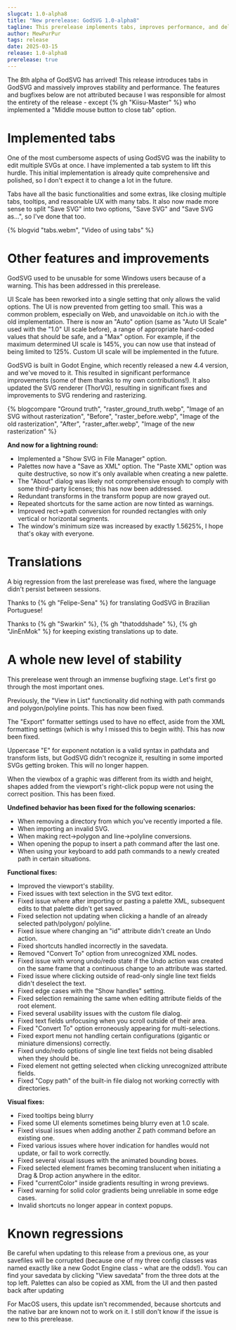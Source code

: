 ```yaml
---
slugcat: 1.0-alpha8
title: "New prerelease: GodSVG 1.0-alpha8"
tagline: This prerelease implements tabs, improves performance, and delivers an insane number of bugfixes!
author: MewPurPur
tags: release
date: 2025-03-15
release: 1.0-alpha8
prerelease: true
---
```


The 8th alpha of GodSVG has arrived! This release introduces tabs in GodSVG and massively improves stability and performance. The features and bugfixes below are not attributed because I was responsible for almost the entirety of the release - except {% gh "Kiisu-Master" %} who implemented a "Middle mouse button to close tab" option.

# Implemented tabs

One of the most cumbersome aspects of using GodSVG was the inability to edit multiple SVGs at once. I have implemented a tab system to lift this hurdle. This initial implementation is already quite comprehensive and polished, so I don't expect it to change a lot in the future.

Tabs have all the basic functionalities and some extras, like closing multiple tabs, tooltips, and reasonable UX with many tabs. It also now made more sense to split "Save SVG" into two options, "Save SVG" and "Save SVG as...", so I've done that too.

{% blogvid "tabs.webm", "Video of using tabs" %}

# Other features and improvements

GodSVG used to be unusable for some Windows users because of a warning. This has been addressed in this prerelease.

UI Scale has been reworked into a single setting that only allows the valid options. The UI is now prevented from getting too small. This was a common problem, especially on Web, and unavoidable on itch.io with the old implementation. There is now an "Auto" option (same as "Auto UI Scale" used with the "1.0" UI scale before), a range of appropriate hard-coded values that should be safe, and a "Max" option. For example, if the maximum determined UI scale is 145%, you can now use that instead of being limited to 125%. Custom UI scale will be implemented in the future.

GodSVG is built in Godot Engine, which recently released a new 4.4 version, and we've moved to it. This resulted in significant performance improvements (some of them thanks to my own contributions!). It also updated the SVG renderer (ThorVG), resulting in significant fixes and improvements to SVG rendering and rasterizing.

{% blogcompare "Ground truth", "raster_ground_truth.webp", "Image of an SVG without rasterization", "Before", "raster_before.webp", "Image of the old rasterization", "After", "raster_after.webp", "Image of the new rasterization" %}

**And now for a lightning round:**
- Implemented a "Show SVG in File Manager" option.
- Palettes now have a "Save as XML" option. The "Paste XML" option was quite destructive, so now it's only available when creating a new palette.
- The "About" dialog was likely not comprehensive enough to comply with some third-party licenses; this has now been addressed.
- Redundant transforms in the transform popup are now grayed out.
- Repeated shortcuts for the same action are now tinted as warnings.
- Improved rect->path conversion for rounded rectangles with only vertical or horizontal segments.
- The window's minimum size was increased by exactly 1.5625%, I hope that's okay with everyone.

# Translations

A big regression from the last prerelease was fixed, where the language didn't persist between sessions.

Thanks to {% gh "Felipe-Sena" %} for translating GodSVG in Brazilian Portuguese!

Thanks to {% gh "Swarkin" %}, {% gh "thatoddshade" %}, {% gh "JinEnMok" %} for keeping existing translations up to date.

# A whole new level of stability

This prerelease went through an immense bugfixing stage. Let's first go through the most important ones.

Previously, the "View in List" functionality did nothing with path commands and polygon/polyline points. This has now been fixed.

The "Export" formatter settings used to have no effect, aside from the XML formatting settings (which is why I missed this to begin with). This has now been fixed.

Uppercase "E" for exponent notation is a valid syntax in pathdata and transform lists, but GodSVG didn't recognize it, resulting in some imported SVGs getting broken. This will no longer happen. 

When the viewbox of a graphic was different from its width and height, shapes added from the viewport's right-click popup were not using the correct position. This has been fixed.

**Undefined behavior has been fixed for the following scenarios:**
- When removing a directory from which you've recently imported a file.
- When importing an invalid SVG.
- When making rect->polygon and line->polyline conversions.
- When opening the popup to insert a path command after the last one.
- When using your keyboard to add path commands to a newly created path in certain situations.

**Functional fixes:**
- Improved the viewport's stability.
- Fixed issues with text selection in the SVG text editor.
- Fixed issue where after importing or pasting a palette XML, subsequent edits to that palette didn't get saved.
- Fixed selection not updating when clicking a handle of an already selected path/polygon/ polyline.
- Fixed issue where changing an "id" attribute didn't create an Undo action.
 - Fixed shortcuts handled incorrectly in the savedata.
- Removed "Convert To" option from unrecognized XML nodes.
- Fixed issue with wrong undo/redo state if the Undo action was created on the same frame that a continuous change to an attribute was started.
- Fixed issue where clicking outside of read-only single line text fields didn't deselect the text.
- Fixed edge cases with the "Show handles" setting.
- Fixed selection remaining the same when editing attribute fields of the root element.
- Fixed several usability issues with the custom file dialog.
- Fixed text fields unfocusing when you scroll outside of their area.
- Fixed "Convert To" option erroneously appearing for multi-selections.
- Fixed export menu not handling certain configurations (gigantic or miniature dimensions) correctly.
- Fixed undo/redo options of single line text fields not being disabled when they should be.
- Fixed element not getting selected when clicking unrecognized attribute fields.
- Fixed "Copy path" of the built-in file dialog not working correctly with directories.

**Visual fixes:**
- Fixed tooltips being blurry
- Fixed some UI elements sometimes being blurry even at 1.0 scale.
- Fixed visual issues when adding another Z path command before an existing one.
- Fixed various issues where hover indication for handles would not update, or fail to work correctly.
- Fixed several visual issues with the animated bounding boxes.
- Fixed selected element frames becoming translucent when initiating a Drag & Drop action anywhere in the editor.
- Fixed "currentColor" inside gradients resulting in wrong previews.
- Fixed warning for solid color gradients being unreliable in some edge cases.
- Invalid shortcuts no longer appear in context popups.

# Known regressions

Be careful when updating to this release from a previous one, as your savefiles will be corrupted (because one of my three config classes was named exactly like a new Godot Engine class - what are the odds!). You can find your savedata by clicking "View savedata" from the three dots at the top left. Palettes can also be copied as XML from the UI and then pasted back after updating

For MacOS users, this update isn't recommended, because shortcuts and the native bar are known not to work on it. I still don't know if the issue is new to this prerelease.